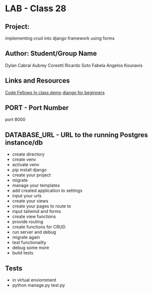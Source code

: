 # LAB - Class 28

## Project: 

implementing crud into django framework using forms

## Author: Student/Group Name

Dylan Cabral
Aubrey Corestti 
Ricardo Soto Fabela 
Angelos Kounavis


## Links and Resources

[Code Fellows In class demo](https://github.com/codefellows/seattle-code-python-401d20/tree/main/class-28)
[django for beginners](https://djangoforbeginners.com/)


## PORT - Port Number

port 8000

## DATABASE_URL - URL to the running Postgres instance/db

- create directory
- create venv
- activate venv
- pip install django 
- create your project
- migrate
- manage your templates
- add created application to settings
- input your urls
- create your views
- create your pages to route to 
- input tailwind and forms
- create view functions
- provide routing
- create functions for CRUD
- run server and debug
- migrate again
- test functionailty
- debug some more
- build tests

## Tests

- in virtual enviornment
- python manage.py test.py


